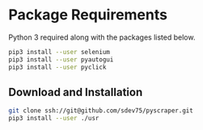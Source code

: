 # Package Requirements

Python 3 required along with the packages listed below.

```bash
pip3 install --user selenium
pip3 install --user pyautogui
pip3 install --user pyclick
```

## Download and Installation

```bash
git clone ssh://git@github.com/sdev75/pyscraper.git
pip3 install --user ./usr
```
